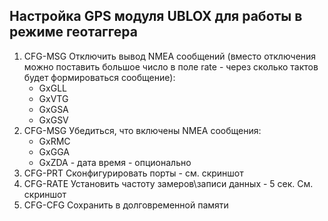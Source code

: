 ## Настройка GPS модуля UBLOX для работы в режиме геотаггера ##
1. CFG-MSG Отключить вывод NMEA сообщений (вместо отключения можно поставить большое число в поле rate - через сколько тактов будет формироваться сообщение):
    - GxGLL
    - GxVTG
    - GxGSA
    - GxGSV
2. CFG-MSG Убедиться, что включены NMEA сообщения:
    - GxRMC
    - GxGGA
    - GxZDA - дата время - опционально
3. CFG-PRT Сконфигурировать порты - см. скриншот
4. CFG-RATE Установить частоту замеров\записи данных - 5 сек. См. скриншот
5. CFG-CFG Сохранить в долговременной памяти